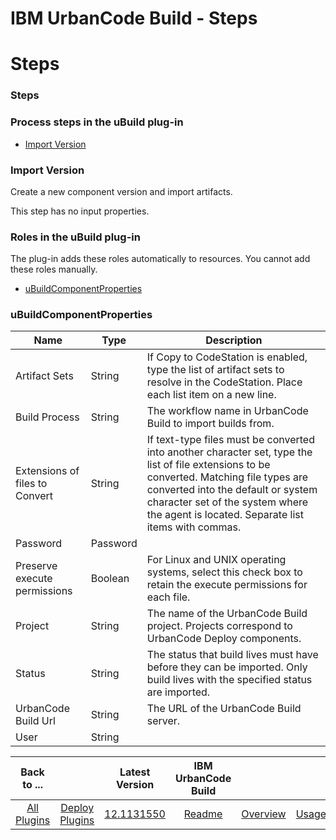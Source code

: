 
IBM UrbanCode Build - Steps
===========================

# Steps



### Steps




 



### Process steps in the uBuild plug-in


* [Import Version](#import_version)




### Import Version


Create a new component version and import artifacts.


This step has no input properties.




### Roles in the uBuild plug-in


The plug-in adds these roles automatically to resources. You cannot add these roles manually.



* [uBuildComponentProperties](#ubuildcomponentproperties_role)



### uBuildComponentProperties




| Name | Type | Description |
| --- | --- | --- |
| Artifact Sets | String | If Copy to CodeStation is enabled, type the list of artifact sets to resolve in the CodeStation. Place each list item on a new line. |
| Build Process | String | The workflow name in UrbanCode Build to import builds from. |
| Extensions of files to Convert | String | If text-type files must be converted into another character set, type the list of file extensions to be converted. Matching file types are converted into the default or system character set of the system where the agent is located. Separate list items with commas. |
| Password | Password |  |
| Preserve execute permissions | Boolean | For Linux and UNIX operating systems, select this check box to retain the execute permissions for each file. |
| Project | String | The name of the UrbanCode Build project. Projects correspond to UrbanCode Deploy components. |
| Status | String | The status that build lives must have before they can be imported. Only build lives with the specified status are imported. |
| UrbanCode Build Url | String | The URL of the UrbanCode Build server. |
| User | String |  |





|Back to ...||Latest Version|IBM UrbanCode Build ||||
| :---: | :---: | :---: | :---: | :---: | :---: | :---: |
|[All Plugins](../../index.md)|[Deploy Plugins](../README.md)|[12.1131550]()|[Readme](README.md)|[Overview](overview.md)|[Usage](usage.md)|[Downloads](downloads.md)|
